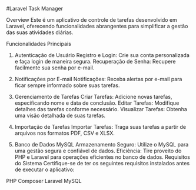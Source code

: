 #Laravel Task Manager

Overview
Este é um aplicativo de controle de tarefas desenvolvido em Laravel, oferecendo funcionalidades abrangentes para simplificar a gestão das suas atividades diárias.

Funcionalidades Principais
1. Autenticação de Usuário
Registro e Login: Crie sua conta personalizada e faça login de maneira segura.
Recuperação de Senha: Recupere facilmente sua senha por e-mail.

2. Notificações por E-mail
Notificações: Receba alertas por e-mail para ficar sempre informado sobre suas tarefas.

3. Gerenciamento de Tarefas
Criar Tarefas: Adicione novas tarefas, especificando nome e data de conclusão.
Editar Tarefas: Modifique detalhes das tarefas conforme necessário.
Visualizar Tarefas: Obtenha uma visão detalhada de suas tarefas.

4. Importação de Tarefas
Importar Tarefas: Traga suas tarefas a partir de arquivos nos formatos PDF, CSV e XLSX.

5. Banco de Dados MySQL
Armazenamento Seguro: Utilize o MySQL para uma gestão segura e confiável de dados.
Eficiência: Tire proveito do PHP e Laravel para operações eficientes no banco de dados.
Requisitos do Sistema
Certifique-se de ter os seguintes requisitos instalados antes de executar o aplicativo:

PHP
Composer
Laravel
MySQL
